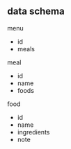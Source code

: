 ## data schema

menu

- id
- meals

meal

- id
- name
- foods

food

- id
- name
- ingredients
- note
